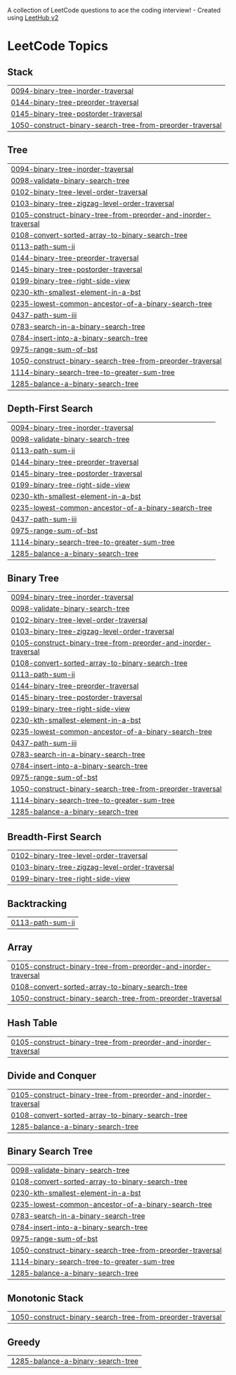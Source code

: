 A collection of LeetCode questions to ace the coding interview! - Created using [LeetHub v2](https://github.com/arunbhardwaj/LeetHub-2.0)
<!---LeetCode Topics Start-->
# LeetCode Topics
## Stack
|  |
| ------- |
| [0094-binary-tree-inorder-traversal](https://github.com/mahboobali09771/leetcode/tree/master/0094-binary-tree-inorder-traversal) |
| [0144-binary-tree-preorder-traversal](https://github.com/mahboobali09771/leetcode/tree/master/0144-binary-tree-preorder-traversal) |
| [0145-binary-tree-postorder-traversal](https://github.com/mahboobali09771/leetcode/tree/master/0145-binary-tree-postorder-traversal) |
| [1050-construct-binary-search-tree-from-preorder-traversal](https://github.com/mahboobali09771/leetcode/tree/master/1050-construct-binary-search-tree-from-preorder-traversal) |
## Tree
|  |
| ------- |
| [0094-binary-tree-inorder-traversal](https://github.com/mahboobali09771/leetcode/tree/master/0094-binary-tree-inorder-traversal) |
| [0098-validate-binary-search-tree](https://github.com/mahboobali09771/leetcode/tree/master/0098-validate-binary-search-tree) |
| [0102-binary-tree-level-order-traversal](https://github.com/mahboobali09771/leetcode/tree/master/0102-binary-tree-level-order-traversal) |
| [0103-binary-tree-zigzag-level-order-traversal](https://github.com/mahboobali09771/leetcode/tree/master/0103-binary-tree-zigzag-level-order-traversal) |
| [0105-construct-binary-tree-from-preorder-and-inorder-traversal](https://github.com/mahboobali09771/leetcode/tree/master/0105-construct-binary-tree-from-preorder-and-inorder-traversal) |
| [0108-convert-sorted-array-to-binary-search-tree](https://github.com/mahboobali09771/leetcode/tree/master/0108-convert-sorted-array-to-binary-search-tree) |
| [0113-path-sum-ii](https://github.com/mahboobali09771/leetcode/tree/master/0113-path-sum-ii) |
| [0144-binary-tree-preorder-traversal](https://github.com/mahboobali09771/leetcode/tree/master/0144-binary-tree-preorder-traversal) |
| [0145-binary-tree-postorder-traversal](https://github.com/mahboobali09771/leetcode/tree/master/0145-binary-tree-postorder-traversal) |
| [0199-binary-tree-right-side-view](https://github.com/mahboobali09771/leetcode/tree/master/0199-binary-tree-right-side-view) |
| [0230-kth-smallest-element-in-a-bst](https://github.com/mahboobali09771/leetcode/tree/master/0230-kth-smallest-element-in-a-bst) |
| [0235-lowest-common-ancestor-of-a-binary-search-tree](https://github.com/mahboobali09771/leetcode/tree/master/0235-lowest-common-ancestor-of-a-binary-search-tree) |
| [0437-path-sum-iii](https://github.com/mahboobali09771/leetcode/tree/master/0437-path-sum-iii) |
| [0783-search-in-a-binary-search-tree](https://github.com/mahboobali09771/leetcode/tree/master/0783-search-in-a-binary-search-tree) |
| [0784-insert-into-a-binary-search-tree](https://github.com/mahboobali09771/leetcode/tree/master/0784-insert-into-a-binary-search-tree) |
| [0975-range-sum-of-bst](https://github.com/mahboobali09771/leetcode/tree/master/0975-range-sum-of-bst) |
| [1050-construct-binary-search-tree-from-preorder-traversal](https://github.com/mahboobali09771/leetcode/tree/master/1050-construct-binary-search-tree-from-preorder-traversal) |
| [1114-binary-search-tree-to-greater-sum-tree](https://github.com/mahboobali09771/leetcode/tree/master/1114-binary-search-tree-to-greater-sum-tree) |
| [1285-balance-a-binary-search-tree](https://github.com/mahboobali09771/leetcode/tree/master/1285-balance-a-binary-search-tree) |
## Depth-First Search
|  |
| ------- |
| [0094-binary-tree-inorder-traversal](https://github.com/mahboobali09771/leetcode/tree/master/0094-binary-tree-inorder-traversal) |
| [0098-validate-binary-search-tree](https://github.com/mahboobali09771/leetcode/tree/master/0098-validate-binary-search-tree) |
| [0113-path-sum-ii](https://github.com/mahboobali09771/leetcode/tree/master/0113-path-sum-ii) |
| [0144-binary-tree-preorder-traversal](https://github.com/mahboobali09771/leetcode/tree/master/0144-binary-tree-preorder-traversal) |
| [0145-binary-tree-postorder-traversal](https://github.com/mahboobali09771/leetcode/tree/master/0145-binary-tree-postorder-traversal) |
| [0199-binary-tree-right-side-view](https://github.com/mahboobali09771/leetcode/tree/master/0199-binary-tree-right-side-view) |
| [0230-kth-smallest-element-in-a-bst](https://github.com/mahboobali09771/leetcode/tree/master/0230-kth-smallest-element-in-a-bst) |
| [0235-lowest-common-ancestor-of-a-binary-search-tree](https://github.com/mahboobali09771/leetcode/tree/master/0235-lowest-common-ancestor-of-a-binary-search-tree) |
| [0437-path-sum-iii](https://github.com/mahboobali09771/leetcode/tree/master/0437-path-sum-iii) |
| [0975-range-sum-of-bst](https://github.com/mahboobali09771/leetcode/tree/master/0975-range-sum-of-bst) |
| [1114-binary-search-tree-to-greater-sum-tree](https://github.com/mahboobali09771/leetcode/tree/master/1114-binary-search-tree-to-greater-sum-tree) |
| [1285-balance-a-binary-search-tree](https://github.com/mahboobali09771/leetcode/tree/master/1285-balance-a-binary-search-tree) |
## Binary Tree
|  |
| ------- |
| [0094-binary-tree-inorder-traversal](https://github.com/mahboobali09771/leetcode/tree/master/0094-binary-tree-inorder-traversal) |
| [0098-validate-binary-search-tree](https://github.com/mahboobali09771/leetcode/tree/master/0098-validate-binary-search-tree) |
| [0102-binary-tree-level-order-traversal](https://github.com/mahboobali09771/leetcode/tree/master/0102-binary-tree-level-order-traversal) |
| [0103-binary-tree-zigzag-level-order-traversal](https://github.com/mahboobali09771/leetcode/tree/master/0103-binary-tree-zigzag-level-order-traversal) |
| [0105-construct-binary-tree-from-preorder-and-inorder-traversal](https://github.com/mahboobali09771/leetcode/tree/master/0105-construct-binary-tree-from-preorder-and-inorder-traversal) |
| [0108-convert-sorted-array-to-binary-search-tree](https://github.com/mahboobali09771/leetcode/tree/master/0108-convert-sorted-array-to-binary-search-tree) |
| [0113-path-sum-ii](https://github.com/mahboobali09771/leetcode/tree/master/0113-path-sum-ii) |
| [0144-binary-tree-preorder-traversal](https://github.com/mahboobali09771/leetcode/tree/master/0144-binary-tree-preorder-traversal) |
| [0145-binary-tree-postorder-traversal](https://github.com/mahboobali09771/leetcode/tree/master/0145-binary-tree-postorder-traversal) |
| [0199-binary-tree-right-side-view](https://github.com/mahboobali09771/leetcode/tree/master/0199-binary-tree-right-side-view) |
| [0230-kth-smallest-element-in-a-bst](https://github.com/mahboobali09771/leetcode/tree/master/0230-kth-smallest-element-in-a-bst) |
| [0235-lowest-common-ancestor-of-a-binary-search-tree](https://github.com/mahboobali09771/leetcode/tree/master/0235-lowest-common-ancestor-of-a-binary-search-tree) |
| [0437-path-sum-iii](https://github.com/mahboobali09771/leetcode/tree/master/0437-path-sum-iii) |
| [0783-search-in-a-binary-search-tree](https://github.com/mahboobali09771/leetcode/tree/master/0783-search-in-a-binary-search-tree) |
| [0784-insert-into-a-binary-search-tree](https://github.com/mahboobali09771/leetcode/tree/master/0784-insert-into-a-binary-search-tree) |
| [0975-range-sum-of-bst](https://github.com/mahboobali09771/leetcode/tree/master/0975-range-sum-of-bst) |
| [1050-construct-binary-search-tree-from-preorder-traversal](https://github.com/mahboobali09771/leetcode/tree/master/1050-construct-binary-search-tree-from-preorder-traversal) |
| [1114-binary-search-tree-to-greater-sum-tree](https://github.com/mahboobali09771/leetcode/tree/master/1114-binary-search-tree-to-greater-sum-tree) |
| [1285-balance-a-binary-search-tree](https://github.com/mahboobali09771/leetcode/tree/master/1285-balance-a-binary-search-tree) |
## Breadth-First Search
|  |
| ------- |
| [0102-binary-tree-level-order-traversal](https://github.com/mahboobali09771/leetcode/tree/master/0102-binary-tree-level-order-traversal) |
| [0103-binary-tree-zigzag-level-order-traversal](https://github.com/mahboobali09771/leetcode/tree/master/0103-binary-tree-zigzag-level-order-traversal) |
| [0199-binary-tree-right-side-view](https://github.com/mahboobali09771/leetcode/tree/master/0199-binary-tree-right-side-view) |
## Backtracking
|  |
| ------- |
| [0113-path-sum-ii](https://github.com/mahboobali09771/leetcode/tree/master/0113-path-sum-ii) |
## Array
|  |
| ------- |
| [0105-construct-binary-tree-from-preorder-and-inorder-traversal](https://github.com/mahboobali09771/leetcode/tree/master/0105-construct-binary-tree-from-preorder-and-inorder-traversal) |
| [0108-convert-sorted-array-to-binary-search-tree](https://github.com/mahboobali09771/leetcode/tree/master/0108-convert-sorted-array-to-binary-search-tree) |
| [1050-construct-binary-search-tree-from-preorder-traversal](https://github.com/mahboobali09771/leetcode/tree/master/1050-construct-binary-search-tree-from-preorder-traversal) |
## Hash Table
|  |
| ------- |
| [0105-construct-binary-tree-from-preorder-and-inorder-traversal](https://github.com/mahboobali09771/leetcode/tree/master/0105-construct-binary-tree-from-preorder-and-inorder-traversal) |
## Divide and Conquer
|  |
| ------- |
| [0105-construct-binary-tree-from-preorder-and-inorder-traversal](https://github.com/mahboobali09771/leetcode/tree/master/0105-construct-binary-tree-from-preorder-and-inorder-traversal) |
| [0108-convert-sorted-array-to-binary-search-tree](https://github.com/mahboobali09771/leetcode/tree/master/0108-convert-sorted-array-to-binary-search-tree) |
| [1285-balance-a-binary-search-tree](https://github.com/mahboobali09771/leetcode/tree/master/1285-balance-a-binary-search-tree) |
## Binary Search Tree
|  |
| ------- |
| [0098-validate-binary-search-tree](https://github.com/mahboobali09771/leetcode/tree/master/0098-validate-binary-search-tree) |
| [0108-convert-sorted-array-to-binary-search-tree](https://github.com/mahboobali09771/leetcode/tree/master/0108-convert-sorted-array-to-binary-search-tree) |
| [0230-kth-smallest-element-in-a-bst](https://github.com/mahboobali09771/leetcode/tree/master/0230-kth-smallest-element-in-a-bst) |
| [0235-lowest-common-ancestor-of-a-binary-search-tree](https://github.com/mahboobali09771/leetcode/tree/master/0235-lowest-common-ancestor-of-a-binary-search-tree) |
| [0783-search-in-a-binary-search-tree](https://github.com/mahboobali09771/leetcode/tree/master/0783-search-in-a-binary-search-tree) |
| [0784-insert-into-a-binary-search-tree](https://github.com/mahboobali09771/leetcode/tree/master/0784-insert-into-a-binary-search-tree) |
| [0975-range-sum-of-bst](https://github.com/mahboobali09771/leetcode/tree/master/0975-range-sum-of-bst) |
| [1050-construct-binary-search-tree-from-preorder-traversal](https://github.com/mahboobali09771/leetcode/tree/master/1050-construct-binary-search-tree-from-preorder-traversal) |
| [1114-binary-search-tree-to-greater-sum-tree](https://github.com/mahboobali09771/leetcode/tree/master/1114-binary-search-tree-to-greater-sum-tree) |
| [1285-balance-a-binary-search-tree](https://github.com/mahboobali09771/leetcode/tree/master/1285-balance-a-binary-search-tree) |
## Monotonic Stack
|  |
| ------- |
| [1050-construct-binary-search-tree-from-preorder-traversal](https://github.com/mahboobali09771/leetcode/tree/master/1050-construct-binary-search-tree-from-preorder-traversal) |
## Greedy
|  |
| ------- |
| [1285-balance-a-binary-search-tree](https://github.com/mahboobali09771/leetcode/tree/master/1285-balance-a-binary-search-tree) |
<!---LeetCode Topics End-->